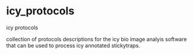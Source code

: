 # icy_protocols
icy protocols

collection of protocols descriptions for the icy bio image analyis software that can be used to process icy annotated stickytraps.
